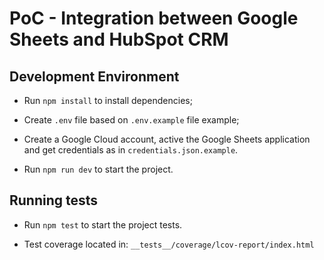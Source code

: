 # PoC - Integration between Google Sheets and HubSpot CRM

## Development Environment

- Run `npm install` to install dependencies;

- Create `.env` file based on `.env.example` file example;

- Create a Google Cloud account, active the Google Sheets application and get credentials as in `credentials.json.example`.

- Run `npm run dev` to start the project.

## Running tests

- Run `npm test` to start the project tests.

- Test coverage located in: `__tests__/coverage/lcov-report/index.html`
